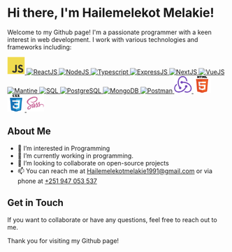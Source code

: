 # Hi there, I'm Hailemelekot Melakie!

Welcome to my Github page! I'm a passionate programmer with a keen interest in web development. I work with various technologies and frameworks including:

<p align="left"> 
  <a href="https://developer.mozilla.org/en-US/docs/Web/JavaScript" target="_blank"> 
    <img src="https://raw.githubusercontent.com/devicons/devicon/master/icons/javascript/javascript-original.svg" alt="Javascript" width="auto" height="40"/> 
  </a>
  
  <a href="https://reactjs.org" target="_blank"> 
    <img src="https://cdn.jsdelivr.net/gh/devicons/devicon/icons/react/react-original-wordmark.svg" alt="ReactJS" width="40" height="40"/> 
  </a> 
  <a href="https://nodejs.org" target="_blank"> 
    <img src="https://nodejs.org/static/images/logo.svg" alt="NodeJS" width="auto" height="40"/> 
  </a> 
    <a href="https://www.typescriptlang.org/" target="_blank"> 
    <img src="https://blog.theodo.com/static/ba2166b279b234c4824d1c2fb299ced2/ee604/ts_logo.png" alt="Typescript" width="auto" height="40"/> 
  </a>  
  <a href="https://expressjs.com" target="_blank"> 
    <img src="https://miro.medium.com/v2/resize:fit:1400/1*XP-mZOrIqX7OsFInN2ngRQ.png" alt="ExpressJS" width="auto" height="40"/> 
  </a> 
  <a href="https://nextjs.org" target="_blank"> 
    <img src="https://encrypted-tbn0.gstatic.com/images?q=tbn:ANd9GcTQ3VBMnUYjStWM2OORgSFOkCkf8jAWQhx79RFSqFDx7PK7Ar3dX4XdPHuIDHZz2MIPpAM&usqp=CAU" alt="NextJS" width="auto" height="40"/> 
  </a> 
  <a href="https://vuejs.org" target="_blank"> 
    <img src="https://cdn.jsdelivr.net/gh/devicons/devicon/icons/vuejs/vuejs-original-wordmark.svg" alt="VueJS" width="auto" height="40"/> 
  </a> 
  <a href="https://mantine.dev" target="_blank"> 
    <img src="https://encrypted-tbn0.gstatic.com/images?q=tbn:ANd9GcRQ5PovGZLhw0pnAQF0o4lGWcixnBYLy7KCc5drfB39UqNVaJmCkPhqyugJyRWjI7GlFQ&usqp=CAU" alt="Mantine" width="auto" height="40"/> 
  </a> 
  <a href="https://www.w3schools.com/sql/" target="_blank"> 
    <img src="https://cdn.jsdelivr.net/gh/devicons/devicon/icons/mysql/mysql-original-wordmark.svg" alt="SQL" width="auto" height="40"/> 
  </a> 
  <a href="https://www.postgresql.org" target="_blank"> 
    <img src="https://cdn.jsdelivr.net/gh/devicons/devicon/icons/postgresql/postgresql-original-wordmark.svg" alt="PostgreSQL" width="auto" height="40"/> 
  </a> 
  <a href="https://www.mongodb.com" target="_blank"> 
    <img src="https://cdn.jsdelivr.net/gh/devicons/devicon/icons/mongodb/mongodb-original-wordmark.svg" alt="MongoDB" width="auto" height="40"/> 
  </a>

  <a href="https://www.postman.com/" target="_blank"> 
    <img src="https://camo.githubusercontent.com/57d6cd14d35c46d55129e4fccce3f8e25fc5a47a1039ed466728c0daa5f0efd6/68747470733a2f2f7777772e7376677265706f2e636f6d2f73686f772f3335343230322f706f73746d616e2d69636f6e2e737667" alt="Postman" width="auto" height="40"/> 
  </a>
  
<a href="https://redux.js.org/" target="_blank"> 
  <img src="https://raw.githubusercontent.com/devicons/devicon/master/icons/redux/redux-original.svg" alt="Redux" width="auto" height="40"/> 
</a>
  
  <a href="https://www.w3.org/html/" target="_blank"> 
    <img src="https://raw.githubusercontent.com/devicons/devicon/master/icons/html5/html5-original-wordmark.svg" alt="HTML" width="auto" height="40"/> 
  </a>

  <a href="https://developer.mozilla.org/en-US/docs/Web/CSS" target="_blank"> 
    <img src="https://raw.githubusercontent.com/devicons/devicon/master/icons/css3/css3-original-wordmark.svg" alt="CSS" width="auto" height="40"/> 
  </a>

  <a href="https://sass-lang.com/" target="_blank"> 
    <img src="https://raw.githubusercontent.com/devicons/devicon/master/icons/sass/sass-original.svg" alt="SASS" width="auto" height="40"/> 
  </a> 
  
</p>

## About Me
- 👀 I’m interested in Programming
- 🌱 I’m currently working in programming.
- 💞️ I’m looking to collaborate on open-source projects
- 📫 You can reach me at Hailemelekotmelakie1991@gmail.com or via phone at <a href="tel:+251947053537">+251 947 053 537</a>

## Get in Touch
If you want to collaborate or have any questions, feel free to reach out to me.

Thank you for visiting my Github page!
